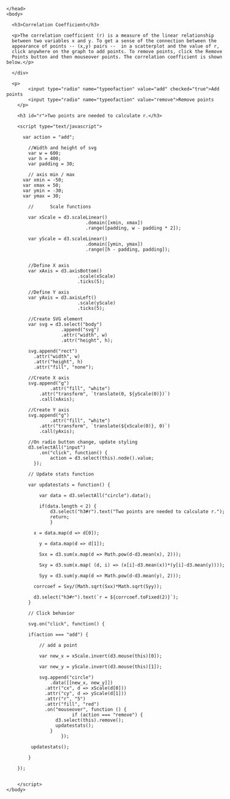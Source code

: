 <html lang="en">
	<head>
		<meta charset="utf-8">
		<title>Hmk5 Q5</title>
		<script src="https://d3js.org/d3.v4.min.js"></script>

	</head>
	<body>

<div style="width: 600px">
	
	  <h3>Correlation Coefficient</h3>
	  
	  <p>The correlation coefficient (r) is a measure of the linear relationship
	  between two variables x and y. To get a sense of the connection between the
	  appearance of points -- (x,y) pairs --  in a scatterplot and the value of r,
	  click anywhere on the graph to add points. To remove points, click the Remove 
	  Points button and then mouseover points. The correlation coefficient is shown below.</p>
	  
	  </div>
	
	  <p>
			<input type="radio" name="typeofaction" value="add" checked="true">Add points
			<input type="radio" name="typeofaction" value="remove">Remove points
		</p>
		
		<h3 id="r">Two points are needed to calculate r.</h3>
	  
		<script type="text/javascript">
		
 		  var action = "add";

			//Width and height of svg
			var w = 600;
			var h = 400;
			var padding = 30;
			
			// axis min / max
		  var xmin = -50;
		  var xmax = 50;
		  var ymin = -30;
		  var ymax = 30;
		
			//		Scale functions

			var xScale = d3.scaleLinear()
								 .domain([xmin, xmax])
								 .range([padding, w - padding * 2]);

			var yScale = d3.scaleLinear()
								 .domain([ymin, ymax])
								 .range([h - padding, padding]);
								 		 

			//Define X axis
			var xAxis = d3.axisBottom()
							  .scale(xScale)
							  .ticks(5);

			//Define Y axis
			var yAxis = d3.axisLeft()
							  .scale(yScale)
							  .ticks(5);

			//Create SVG element
			var svg = d3.select("body")
						.append("svg")
						.attr("width", w)
						.attr("height", h);			
			    				
			svg.append("rect")
			  .attr("width", w)
			  .attr("height", h)
			  .attr("fill", "none");    				
			
			//Create X axis
			svg.append("g")
			        .attr("fill", "white")
				.attr("transform", `translate(0, ${yScale(0)})`)
				.call(xAxis);
			
			//Create Y axis
			svg.append("g")
			        .attr("fill", "white")
				.attr("transform", `translate(${xScale(0)}, 0)`)
				.call(yAxis);
				
			//On radio button change, update styling
			d3.selectAll("input")
				.on("click", function() {
					action = d3.select(this).node().value;
			  });
				
			// Update stats function
			
			var updatestats = function() {
			
				var data = d3.selectAll("circle").data();
				
				if(data.length < 2) {
					d3.select("h3#r").text("Two points are needed to calculate r.");
					return;
					}
			      
			  x = data.map(d => d[0]);
			
				y = data.map(d => d[1]);	
				  
				Sxx = d3.sum(x.map(d => Math.pow(d-d3.mean(x), 2)));
			
				Sxy = d3.sum(x.map( (d, i) => (x[i]-d3.mean(x))*(y[i]-d3.mean(y))));
			
				Syy = d3.sum(y.map(d => Math.pow(d-d3.mean(y), 2)));
			
			  corrcoef = Sxy/(Math.sqrt(Sxx)*Math.sqrt(Syy));
			  
			  d3.select("h3#r").text(`r = ${corrcoef.toFixed(2)}`);
			}
			
			// Click behavior	
				
			svg.on("click", function() {
			
			if(action === "add") {

				// add a point

				var new_x = xScale.invert(d3.mouse(this)[0]);
				
				var new_y = yScale.invert(d3.mouse(this)[1]);
		
				svg.append("circle")
				    .data([[new_x, new_y]])
			      .attr("cx", d => xScale(d[0]))
			      .attr("cy", d => yScale(d[1]))
			      .attr("r", "5")
			      .attr("fill", "red")
			      .on("mouseover", function () {
							if (action === "remove") {
			          d3.select(this).remove();
			          updatestats();
			        }
						});  
			               
			 updatestats(); 
			  
			}		
		
		});
	

		</script>
	</body>
</html>
